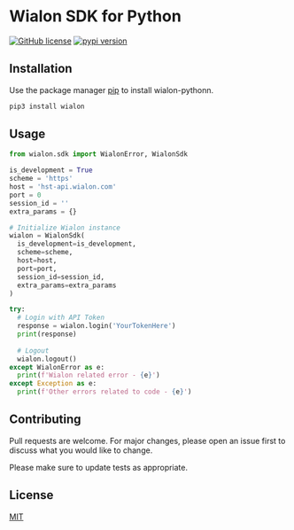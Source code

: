 # Wialon SDK for Python
[![GitHub license](https://img.shields.io/badge/license-MIT-blue.svg)](https://gitlab.com/goldenm-software/open-source-libraries/wialon-python/blob/master/LICENSE) [![pypi version](https://badge.fury.io/py/wialon.svg)](https://pypi.org/project/wialon/)
## Installation
Use the package manager [pip](https://pypi.org/) to install wialon-pythonn.
```bash
pip3 install wialon
```

## Usage

```python
from wialon.sdk import WialonError, WialonSdk

is_development = True
scheme = 'https'
host = 'hst-api.wialon.com'
port = 0
session_id = ''
extra_params = {}

# Initialize Wialon instance
wialon = WialonSdk(
  is_development=is_development,
  scheme=scheme,
  host=host,
  port=port,
  session_id=session_id,
  extra_params=extra_params
)

try:
  # Login with API Token
  response = wialon.login('YourTokenHere')
  print(response)
  
  # Logout
  wialon.logout()
except WialonError as e:
  print(f'Wialon related error - {e}')
except Exception as e:
  print(f'Other errors related to code - {e}')

```

## Contributing
Pull requests are welcome. For major changes, please open an issue first to discuss what you would like to change.

Please make sure to update tests as appropriate.

## License
[MIT](https://choosealicense.com/licenses/mit/)